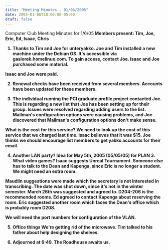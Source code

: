 ```yaml
---
title: "Meeting Minutes - 01/06/2005"
date: 2005-01-06T18:00:00-05:00
draft: false
---
```


Computer Club Meeting Minutes for 1/6/05<b>
Members present: Tim, Joe, Eric, Ed, Isaac, Chris<p>

1) Thanks to Tim and Joe for unteryakko.<b>
Joe and Tim installed a new machine under the Debian OS.  It's accessible via gasiorek.homelinux.com.  To gain access, contact Joe.  Isaac and Joe purchased some material.  <p>

Isaac and Joe were paid.<p>

2) Renewal checks have been received from several members.<b>
Accounts have been updated for these members.<p>

3) The individual running the PCI graduate profile project contacted Joe.<b>
This is regarding a new list that Joe has been setting up for their group.  Issues were resolved regarding adding users to the list.  Mailman's configuration options were causing problems, and Joe discovered that Mailman's configuration options don't make sense.<p>

What is the cost for this service?  We need to look up the cost of this service that we charged last time.  Isaac believes that it was $15.  Joe thinks we should encourage list members to get yakko accounts for their email.<p>

4) Another LAN party?<b>
Idea for May 5th, 2005 (05/05/05) for PLAN 3.  What video games?  Isaac suggests Unreal Tournament.  Someone else has to talk to the Dean and Kapenga, since Eric is no longer a student.  We might need an extra room.<p>

Maudlin suggestions were made which the secretary is not interested in transcribing. The date was shot down, since it's not in the winter semester.  March 26th was suggested and agreed to.  D204-206 is the recommended rooms.  Ed agreed to contact Kapenga about reserving the room.  Eric suggested another room which faces the Dean's office which is probably room D208.  <p>

We will need the port numbers for configuration of the VLAN.  <p>

5) Office things<b>
We're getting rid of the microwave.  Tim talked to his father about help designing the shelves.<p>

6) Adjourned at 6:49.<b>
The Roadhouse awaits us.

